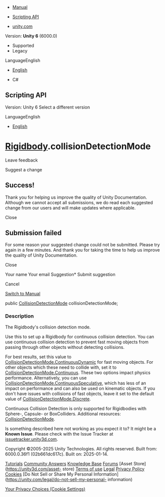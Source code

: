 [ ]()

  * [Manual](../Manual/index.html)
  * [Scripting API](../ScriptReference/index.html)

  * [unity.com](https://unity.com/)

Version: **Unity 6** (6000.0)

  * Supported
  * Legacy

LanguageEnglish

  * [English]()

  * C#

[ ](https://docs.unity3d.com)

## Scripting API

Version: Unity 6 Select a different version

LanguageEnglish

  * [English]()

#  [Rigidbody](Rigidbody.html).collisionDetectionMode

Leave feedback

Suggest a change

## Success!

Thank you for helping us improve the quality of Unity Documentation. Although
we cannot accept all submissions, we do read each suggested change from our
users and will make updates where applicable.

Close

## Submission failed

For some reason your suggested change could not be submitted. Please <a>try
again</a> in a few minutes. And thank you for taking the time to help us
improve the quality of Unity Documentation.

Close

Your name Your email Suggestion* Submit suggestion

Cancel

[Switch to Manual](../Manual/class-Rigidbody.html "Go to Rigidbody Component
in the Manual")

public [CollisionDetectionMode](CollisionDetectionMode.html)
collisionDetectionMode;

### Description

The Rigidbody's collision detection mode.

Use this to set up a Rigidbody for continuous collision detection. You can use
continuous collision detection to prevent fast moving objects from passing
through other objects without detecting collisions.  
  
For best results, set this value to
[CollisionDetectionMode.ContinuousDynamic](CollisionDetectionMode.ContinuousDynamic.html)
for fast moving objects. For other objects which these need to collide with,
set it to
[CollisionDetectionMode.Continuous](CollisionDetectionMode.Continuous.html).
These two options impact physics performance. Alternatively, you can use
[CollisionDetectionMode.ContinuousSpeculative](CollisionDetectionMode.ContinuousSpeculative.html),
which has less of an impact on performance and can also be used on kinematic
objects. If you don't have issues with collisions of fast objects, leave it
set to the default value of
[CollisionDetectionMode.Discrete](CollisionDetectionMode.Discrete.html).  
  
Continuous Collision Detection is only supported for Rigidbodies with Sphere-,
Capsule- or BoxColliders. Additional resources:
[CollisionDetectionMode](CollisionDetectionMode.html).

Is something described here not working as you expect it to? It might be a
**Known Issue**. Please check with the Issue Tracker at
[issuetracker.unity3d.com](https://issuetracker.unity3d.com).

Copyright ©2005-2025 Unity Technologies. All rights reserved. Built from:
6000.0.36f1 (02b661dc617c). Built on: 2025-01-14.

[Tutorials](https://unity3d.com/learn) [Community
Answers](https://answers.unity3d.com) [Knowledge
Base](https://support.unity3d.com/hc/en-us)
[Forums](https://forum.unity3d.com) [Asset Store](https://unity3d.com/asset-
store) [Terms of use](https://docs.unity3d.com/Manual/TermsOfUse.html)
[Legal](https://unity.com/legal) [Privacy
Policy](https://unity.com/legal/privacy-policy)
[Cookies](https://unity.com/legal/cookie-policy) [Do Not Sell or Share My
Personal Information](https://unity.com/legal/do-not-sell-my-personal-
information)

[Your Privacy Choices (Cookie Settings)](javascript:void\(0\);)

